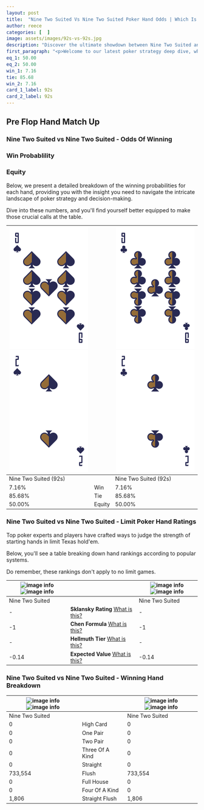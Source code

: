 ```yaml
---
layout: post
title:  "Nine Two Suited Vs Nine Two Suited Poker Hand Odds | Which Is The Better Hand In Poker? A Complete Guide"
author: reece
categories: [  ]
image: assets/images/92s-vs-92s.jpg
description: "Discover the ultimate showdown between Nine Two Suited and Nine Two Suited in poker! Uncover the odds, strategies, and scenarios where one hand triumphs over the other. Get ready to up your poker game with this thrilling analysis."
first_paragraph: "<p>Welcome to our latest poker strategy deep dive, where we're pitting two distinct hands against each other in a high-stakes showdown: Nine Two Suited vs Nine Two Suited.</p><p>In the dynamic world of poker, every decision counts, and knowing which hand holds the upper hand is key to your success at the table.</p><p>In this article, we'll dissect these two hands, explore the scenarios where one dominates the other, and equip you with the knowledge to make strategic choices that can tip the odds in your favor.</p><p>Get ready to unravel the intriguing dynamics of these poker hands and elevate your game to new heights.</p>"
eq_1: 50.00
eq_2: 50.00
win_1: 7.16
tie: 85.68
win_2: 7.16
card_1_label: 92s
card_2_label: 92s
---
```




[comment]: # (sp0)

## Pre Flop Hand Match Up

<div class="table hand-ratings" markdown="1"> 



### Nine Two Suited vs Nine Two Suited - Odds Of Winning


  
<div class="row graphs"> 
<div class="col-lg-6">
    <h3>Win Probablility</h3>
    <canvas id="WinChart"></canvas>
</div>
<div class="col-lg-6">
    <h3>Equity</h3>
    <canvas id="EquityChart"></canvas>
</div>
</div>

  Below, we present a detailed breakdown of the winning probabilities for each hand, providing you with the insight you need to navigate the intricate landscape of poker strategy and decision-making. 

Dive into these numbers, and you'll find yourself better equipped to make those crucial calls at the table.


    
| ![image info](assets/images/hand1/9.png) ![image info](assets/images/hand1/2.png) |  | ![image info](assets/images/hand2/9.png) ![image info](assets/images/hand2/2.png) |
| -------- | -------- | -------- |
| Nine Two Suited (92s) |  | Nine Two Suited (92s) |
| 7.16% | Win | 7.16% |
| 85.68% | Tie | 85.68% |
| 50.00% | Equity | 50.00% |




[comment]: # (sp1)



### Nine Two Suited vs Nine Two Suited - Limit Poker Hand Ratings

Top poker experts and players have crafted ways to judge the strength of starting hands in limit Texas hold'em. 

Below, you'll see a table breaking down hand rankings according to popular systems. 

Do remember, these rankings don't apply to no limit games.


    
| ![image info](https://www.riverpairs.com/assets/images/hand1/9.png) ![image info](https://www.riverpairs.com/assets/images/hand1/2.png) |  | ![image info](https://www.riverpairs.com/assets/images/hand2/9.png) ![image info](https://www.riverpairs.com/assets/images/hand2/2.png) |
| -------- | -------- | -------- |
| Nine Two Suited |  | Nine Two Suited |
| - | **Sklansky Rating** [What is this?](/sklansky-rating-explained) | - |
| -1 | **Chen Formula** [What is this?](/chen-formula-explained) | -1 |
| - | **Hellmuth Tier** [What is this?](/Hellmuth-tier-explained) | - |
| -0.14 | **Expected Value** [What is this?](/expected-value-explained) | -0.14 |




[comment]: # (sp2)



### Nine Two Suited vs Nine Two Suited - Winning Hand Breakdown


    
| ![image info](https://www.riverpairs.com/assets/images/hand1/9.png) ![image info](https://www.riverpairs.com/assets/images/hand1/2.png) |  | ![image info](https://www.riverpairs.com/assets/images/hand2/9.png) ![image info](https://www.riverpairs.com/assets/images/hand2/2.png) |
| -------- | -------- | -------- |
| Nine Two Suited |  | Nine Two Suited |
| 0 | High Card | 0 |
| 0 | One Pair | 0 |
| 0 | Two Pair | 0 |
| 0 | Three Of A Kind | 0 |
| 0 | Straight | 0 |
| 733,554 | Flush | 733,554 |
| 0 | Full House | 0 |
| 0 | Four Of A Kind | 0 |
| 1,806 | Straight Flush | 1,806 |




[comment]: # (sp3)



</div>

[comment]: # (sp4)



[comment]: # (sp5)

